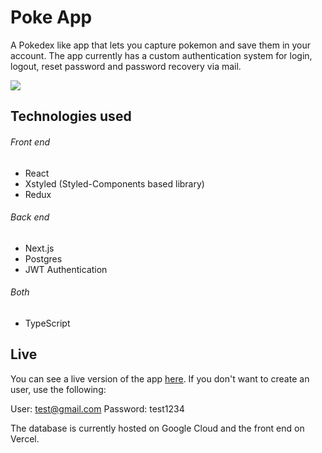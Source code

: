 #  Poke App

A Pokedex like app that lets you capture pokemon and save them in your account. The app currently has a custom authentication system for login, logout, reset password and password recovery via mail.

![](https://media2.giphy.com/media/NH5Ndmur3Yw7UdS0Vc/giphy.gif)

## Technologies used



###### Front end

* React
* Xstyled (Styled-Components based library)
* Redux

###### Back end

* Next.js
* Postgres
* JWT Authentication

###### Both

* TypeScript

## Live

You can see a live version of the app [here](https://raider-poke-app.vercel.app/). If you don't want to create an user, use the following:

User: test@gmail.com
Password: test1234

The database is currently hosted on Google Cloud and the front end on Vercel.
